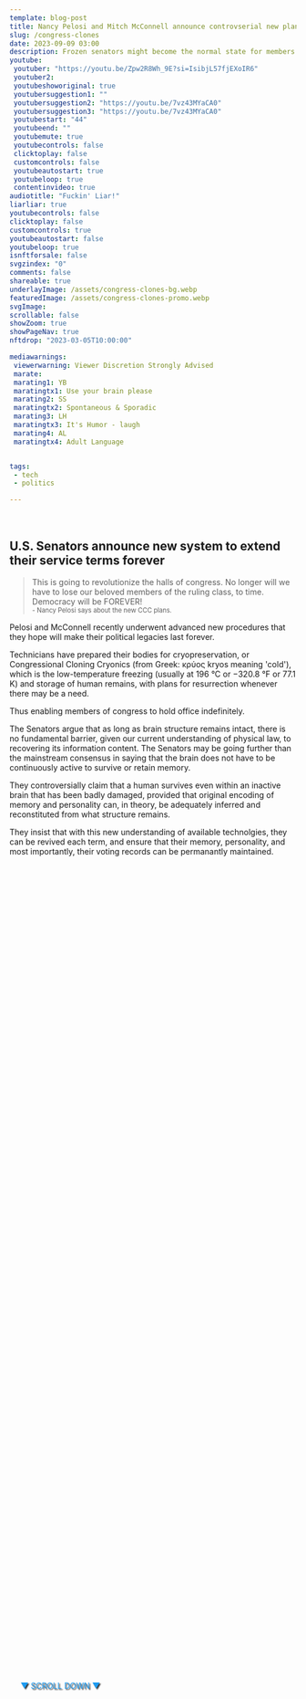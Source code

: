 ```yaml
---
template: blog-post
title: Nancy Pelosi and Mitch McConnell announce controvserial new plans for using Congressional Cloning Cryonics (CCC)
slug: /congress-clones
date: 2023-09-09 03:00
description: Frozen senators might become the normal state for members of congress
youtube:
 youtuber: "https://youtu.be/Zpw2R8Wh_9E?si=IsibjL57fjEXoIR6"
 youtuber2: 
 youtubeshoworiginal: true
 youtubersuggestion1: ""
 youtubersuggestion2: "https://youtu.be/7vz43MYaCA0"
 youtubersuggestion3: "https://youtu.be/7vz43MYaCA0"
 youtubestart: "44"
 youtubeend: ""
 youtubemute: true
 youtubecontrols: false
 clicktoplay: false
 customcontrols: false
 youtubeautostart: true
 youtubeloop: true
 contentinvideo: true
audiotitle: "Fuckin' Liar!"
liarliar: true
youtubecontrols: false
clicktoplay: false
customcontrols: true
youtubeautostart: false
youtubeloop: true
isnftforsale: false
svgzindex: "0"
comments: false
shareable: true
underlayImage: /assets/congress-clones-bg.webp
featuredImage: /assets/congress-clones-promo.webp
svgImage: 
scrollable: false
showZoom: true
showPageNav: true
nftdrop: "2023-03-05T10:00:00"

mediawarnings:
 viewerwarning: Viewer Discretion Strongly Advised
 marate: 
 marating1: YB
 maratingtx1: Use your brain please
 marating2: SS
 maratingtx2: Spontaneous & Sporadic
 marating3: LH
 maratingtx3: It's Humor - laugh
 marating4: AL
 maratingtx4: Adult Language


tags: 
 - tech
 - politics

---
```


<div style="position:absolute; top:75vh; text-shadow:2px 2px 2px #333; color:#1D9BF0 !important; padding-left:2vw; animation:fadeout 4s forwards; animation-delay:4s;">
▼ SCROLL DOWN ▼
</div>

<div class="contentinside" style="">
<!-- <img class="" src="/assets/matt-floating-head.webp" width="100%" style=" z-index:-1; opacity:0;
animation: kariFilter1 6s ease-in-out;
animation-delay: 4s;
animation-iteration-count:infinite;
" /> -->


<!-- <div class="bubble bubble-bottom-left" style="position:absolute; width:; top:30%; left:20vw; display:flex; justify-content:center;backdrop-filter: blur(6px);
animation: bubbleBop 9s ease-in;
animation-delay: 6s;
animation-direction: forwards;
animation-iteration-count:1;
opacity:0;
"><span style="font-size:120%; font-weight:bold;"><span style="font-size:160%; font-weight:bold;"></span></div>


<div class="bubble bubble-bottom-right" style="position:absolute; width:50vw; top:50%; right:20vw; display:block; justify-content:center; font-size:110%;backdrop-filter: blur(6px);
animation: bubbleBop1 10s ease-in;
animation-delay:8s;
animation-direction: forwards;
animation-iteration-count:1;
opacity:0;
"><span style="font-weight:bold;"></span></div> -->


</div>

<style>

@keyframes kariFilter1{
	0% { 
		opacity:0; }

	25% {
		/* -webkit-backdrop-filter: blur(15px); 
		backdrop-filter: blur(15px);  */
		opacity:.3;
	}
	50% {
		transform:translateY(1%);
		/* -webkit-backdrop-filter: blur(6px); 
		backdrop-filter: blur(6px);  */
		opacity:.8;
	}
	75% {
		transform:translateY(-1%);
		/* -webkit-backdrop-filter: blur(12px); 
		backdrop-filter: blur(12px);  */
		opacity:.7;
	}
	100% { 
		transform:translateY(1%);
		/* -webkit-backdrop-filter: blur(8px); 
		backdrop-filter: blur(8px);  */
		opacity:.2;
	}
  }


</style>




<div class="contentbody" style="text-align:left !important; margin-top:0;">


<br />


## U.S. Senators announce new system to extend their service terms forever


<blockquote>
This is going to revolutionize the halls of congress. No longer will we have to lose our beloved members of the ruling class, to time. Democracy will be FOREVER!
<br /><span style="font-size:80%;">- Nancy Pelosi says about the new CCC plans.</span>
 </blockquote>


Pelosi and McConnell recently underwent advanced new procedures that they hope will make their political legacies last forever.

Technicians have prepared their bodies for cryopreservation, or Congressional Cloning Cryonics (from Greek: κρύος kryos meaning 'cold'), which is the low-temperature freezing (usually at 196 °C or −320.8 °F or 77.1 K) and storage of human remains, with plans for resurrection whenever there may be a need. 

Thus enabling members of congress to hold  office indefinitely.

The Senators argue that as long as brain structure remains intact, there is no fundamental barrier, given our current understanding of physical law, to recovering its information content. The Senators may be going further than the mainstream consensus in saying that the brain does not have to be continuously active to survive or retain memory.

They controversially claim that a human survives even within an inactive brain that has been badly damaged, provided that original encoding of memory and personality can, in theory, be adequately inferred and reconstituted from what structure remains.

They insist that with this new understanding of available technolgies, they can be revived each term, and ensure that their memory, personality, and most importantly, their voting records can be permanantly maintained.























</div>